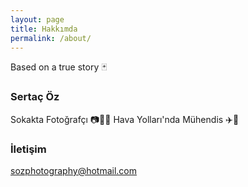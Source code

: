 ```yaml
---
layout: page
title: Hakkımda
permalink: /about/
---
```


Based on a true story 🃏

### Sertaç Öz

Sokakta Fotoğrafçı 📷🚶🏻 
Hava Yolları'nda Mühendis ✈️👔

### İletişim

[sozphotography@hotmail.com](mailto:sozphotography@hotmail.com)
